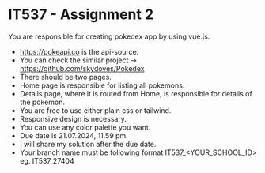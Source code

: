
# IT537 - Assignment 2

You are responsible for creating pokedex app by using vue.js.

- https://pokeapi.co is the api-source.
- You can check the similar project -> https://github.com/skydoves/Pokedex
- There should be two pages.
- Home page is responsible for listing all pokemons.
- Details page, where it is routed from Home, is responsible for details of the pokemon.
- You are free to use either plain css or tailwind.
- Responsive design is necessary.
- You can use any color palette you want.
- Due date is 21.07.2024, 11.59 pm.
- I will share my solution after the due date.
- Your branch name must be following format IT537_<YOUR_SCHOOL_ID> eg. IT537_27404
